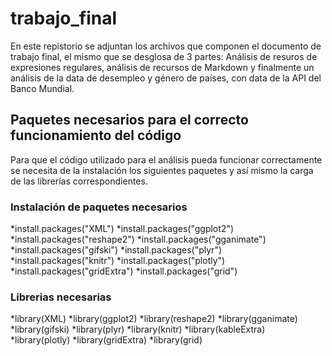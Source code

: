 # trabajo_final

En este repistorio se adjuntan los archivos que componen el documento de trabajo final, el mismo que se desglosa de 3 partes: Análisis de resuros de expresiones regulares, análisis de recursos de Markdown y finalmente un análisis de la data de desempleo y género de países, con data de la API del Banco Mundial.

## Paquetes necesarios para el correcto funcionamiento del código

Para que el código utilizado para el análisis pueda funcionar correctamente se necesita de la instalación los siguientes paquetes y así mismo la carga de las librerías correspondientes.

### Instalación de paquetes necesarios

*install.packages("XML")
*install.packages("ggplot2")
*install.packages("reshape2")
*install.packages("gganimate")
*install.packages("gifski")
*install.packages("plyr")
*install.packages("knitr")
*install.packages("plotly")
*install.packages("gridExtra")
*install.packages("grid")

### Librerias necesarias

*library(XML)
*library(ggplot2)
*library(reshape2)
*library(gganimate)
*library(gifski)
*library(plyr)
*library(knitr)
*library(kableExtra)
*library(plotly)
*library(gridExtra)
*library(grid)
